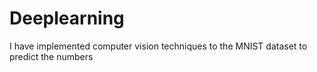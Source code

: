 # Deeplearning

I have implemented computer vision techniques to the MNIST dataset to predict the numbers
